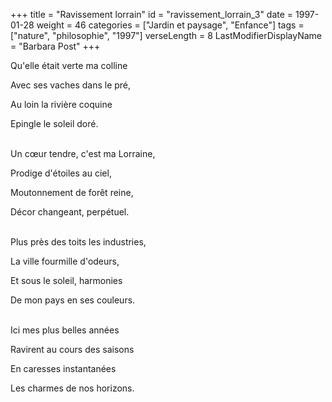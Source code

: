 +++
title = "Ravissement lorrain"
id = "ravissement_lorrain_3"
date = 1997-01-28
weight = 46
categories = ["Jardin et paysage", "Enfance"]
tags = ["nature", "philosophie", "1997"]
verseLength = 8
LastModifierDisplayName = "Barbara Post"
+++

Qu'elle était verte ma colline

Avec ses vaches dans le pré,

Au loin la rivière coquine

Epingle le soleil doré.

 \
Un cœur tendre, c'est ma Lorraine,

Prodige d'étoiles au ciel,

Moutonnement de forêt reine,

Décor changeant, perpétuel.

 \
Plus près des toits les industries,

La ville fourmille d'odeurs,

Et sous le soleil, harmonies

De mon pays en ses couleurs.

 \
Ici mes plus belles années

Ravirent au cours des saisons

En caresses instantanées

Les charmes de nos horizons.
